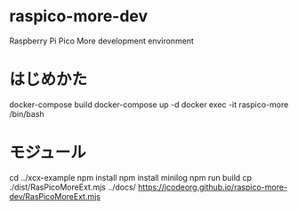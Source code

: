 # raspico-more-dev
Raspberry Pi Pico More development environment

# はじめかた
docker-compose build
docker-compose up -d
docker exec -it raspico-more /bin/bash


# モジュール
cd ../xcx-example
npm install
npm install minilog
npm run build
cp ./dist/RasPicoMoreExt.mjs ../docs/
https://jcodeorg.github.io/raspico-more-dev/RasPicoMoreExt.mjs
